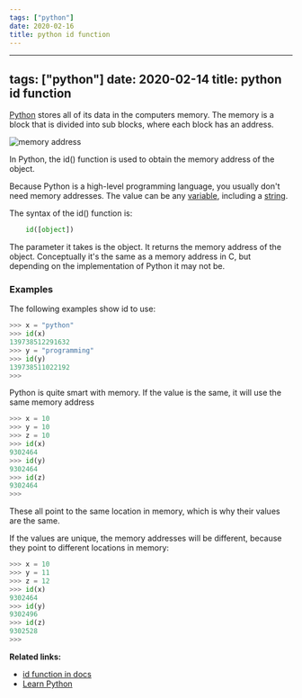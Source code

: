 ```yaml
---
tags: ["python"]
date: 2020-02-16
title: python id function
---
```

---
tags: ["python"]
date: 2020-02-14
title: python id function
---
[Python](https://python.org) stores all of its data in the computers memory. The memory is a block that is divided into sub blocks, where each block has an address.

![memory address](https://dev-to-uploads.s3.amazonaws.com/i/ndbhc7hlqprrter6ulz3.png)

In Python, the id() function is used to obtain the memory address of the object. 

Because Python is a high-level programming language, you usually don't need memory addresses. The value can be any [variable](https://pythonbasics.org/variables/), including a [string](https://pythonbasics.org/strings/).

The syntax of the id() function is:

```python
    id([object])
```
The parameter it takes is the object. It returns the memory address of the object. Conceptually it's the same as a memory address in C, but depending on the implementation of Python it may not be.

### Examples

The following examples show id to use:

```python
>>> x = "python"
>>> id(x)
139738512291632
>>> y = "programming"
>>> id(y)
139738511022192
>>> 
```

Python is quite smart with memory. If the value is the same, it will use the same memory address

```python
>>> x = 10
>>> y = 10
>>> z = 10
>>> id(x)
9302464
>>> id(y)
9302464
>>> id(z)
9302464
>>> 
```
These all point to the same location in memory, which is why their values are the same.

If the values are unique, the memory addresses will be different, because they point to different locations in memory:

```python
>>> x = 10
>>> y = 11
>>> z = 12
>>> id(x)
9302464
>>> id(y)
9302496
>>> id(z)
9302528
>>> 
```

**Related links:**
* [id function in docs](https://docs.python.org/3.5/library/functions.html#id)
* [Learn Python](https://gumroad.com/l/dcsp)

